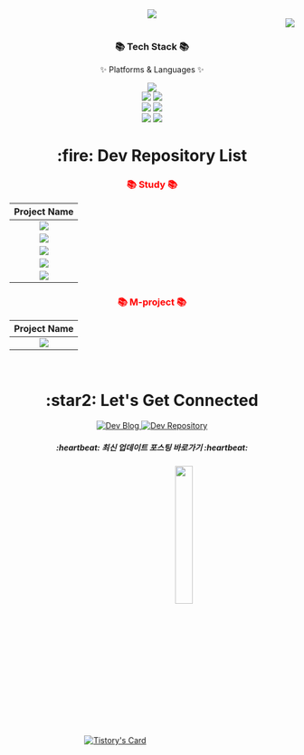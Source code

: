 <div align=center>
	<img src="https://capsule-render.vercel.app/api?type=waving&color=auto&height=200&section=header&text=gimeast&fontSize=90" />	
</div>
<div align=right>
	<a href="https://hits.seeyoufarm.com"><img src="https://hits.seeyoufarm.com/api/count/incr/badge.svg?url=https%3A%2F%2Fgithub.com%2Fgimeast&count_bg=%233D3B3B&title_bg=%23E7DFDF&icon=&icon_color=%23585656&title=hits&edge_flat=false"/></a>
</div>
<div align=center>
  <h3>📚 Tech Stack 📚</h3>
  <p>✨ Platforms & Languages ✨</p>
</div>
<div align="center">
  <img src="https://img.shields.io/badge/Java-007396?style=flat&logo=Conda-Forge&logoColor=white" />
  <br>
  <img src="https://img.shields.io/badge/Spring-6DB33F?style=flat&logo=Spring&logoColor=white" />
  <img src="https://img.shields.io/badge/springboot-6DB33F?style=flat&logo=springboot&logoColor=white" />
  <br>
  <img src="https://img.shields.io/badge/hibernate-59666C?style=flat&logo=hibernate&logoColor=white" />
  <img src="https://img.shields.io/badge/Mybatis-000000?style=flat&logo=Fluentd&logoColor=white" />
  <br>
  <img src="https://img.shields.io/badge/MySQL-4479A1?style=flat&logo=MySQL&logoColor=white" />
  <img src="https://img.shields.io/badge/MariaDB-003545?style=flat&logo=MariaDB&logoColor=white" />
</div>

<div align="center">
  <h1 align="center">:fire: Dev Repository List</h1>

  <h3 align="center" style="color:red;">📚 Study 📚</h3>

  | Project Name |
  | :---:        |
  | [<img src="https://img.shields.io/badge/springsecurity_in_action-6DB33F?style=for-the-badge&logoColor=white"/>](https://github.com/gimeast/springsecurity_in_action) |
  | [<img src="https://img.shields.io/badge/2023_springboot-6DB33F?style=for-the-badge&logoColor=white"/>](https://github.com/gimeast/2023_springboot) |
  | [<img src="https://img.shields.io/badge/2023_springFW-6DB33F?style=for-the-badge&logoColor=white"/>](https://github.com/gimeast/2023_springFW) |
  | [<img src="https://img.shields.io/badge/2023_react-6DB33F?style=for-the-badge&logoColor=white"/>](https://github.com/gimeast/2023_react) |
  | [<img src="https://img.shields.io/badge/my_function-6DB33F?style=for-the-badge&logoColor=white"/>](https://github.com/gimeast/my_function) |
  

  <h3 align="center" style="color:red;">📚 M-project 📚</h3>

  | Project Name |
  | :---:        |
  | [<img src="https://img.shields.io/badge/2023_project-0085CA?style=for-the-badge&logoColor=white"/>](https://github.com/gimeast/2023_project) |
  <br />

  <h1 align="center">:star2: Let's Get Connected</h1>

  <a href="https://gimeast.tistory.com/">
    <img alt=" Dev Blog" src="https://img.shields.io/badge/Dev Blog-7289DA?style=for-the-badge&logo=Dev Blog&logoColor=white">
  </a>
  <a href="https://github.com/gimeast?tab=repositories" target="_blank">
    <img alt="Dev Repository" src="https://img.shields.io/badge/Dev Repository%20-%230077B5.svg?&style=for-the-badge&logo=Dev Repository&logoColor=white" />
  </a>  
  
  <h5 align="center">:heartbeat: 최신 업데이트 포스팅 바로가기 :heartbeat:</h5>
  
  [![Tistory's Card](https://github-readme-tistory-card.vercel.app/api?name=gimeast)](https://gimeast.tistory.com/)
	<img width="25%" align="center" src="https://github.com/gimeast/gimeast/assets/122797364/42d14eff-e557-483d-b6b1-87a58e6bb164" />
  <br />
</div>
